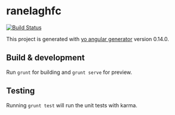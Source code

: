 # ranelaghfc

[![Build Status](https://travis-ci.org/randreucetti/ranelaghfc.svg?branch=master)](https://travis-ci.org/randreucetti/ranelaghfc)

This project is generated with [yo angular generator](https://github.com/yeoman/generator-angular)
version 0.14.0.

## Build & development

Run `grunt` for building and `grunt serve` for preview.

## Testing

Running `grunt test` will run the unit tests with karma.
